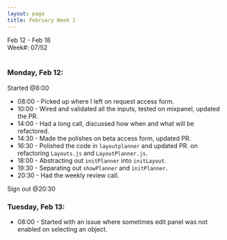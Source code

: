 ```yaml
---
layout: page
title: February Week 2
---
```


Feb 12 - Feb 18<br>
Week#: 07/52<br><br>

### Monday, Feb 12:

Started @8:00

- 08:00 - Picked up where I left on request access form.
- 10:00 - Wired and validated all the inputs, tested on mixpanel, updated the PR.
- 14:00 - Had a long call, discussed how when and what will be refactored.
- 14:30 - Made the polishes on beta access form, updated PR.
- 16:30 - Polished the code in `layoutplanner` and updated PR. on refactoring `Layouts.js` and `LayoutPlanner.js`.
- 18:00 - Abstracting out `initPlanner` into `initLayout`.
- 19:30 - Separating out `showPlanner` and `initPlanner`.
- 20:30 - Had the weekly review call.

Sign out @20:30

### Tuesday, Feb 13:

- 08:00 - Started with an issue where sometimes edit panel was not enabled on selecting an object.